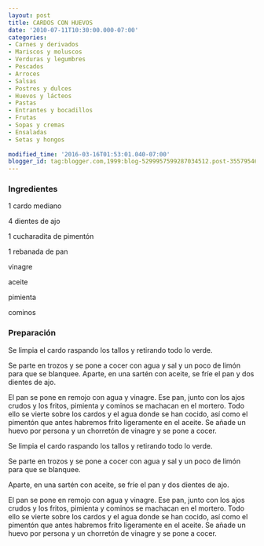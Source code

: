 ```yaml
---
layout: post
title: CARDOS CON HUEVOS
date: '2010-07-11T10:30:00.000-07:00'
categories:
- Carnes y derivados
- Mariscos y moluscos
- Verduras y legumbres
- Pescados
- Arroces
- Salsas
- Postres y dulces
- Huevos y lácteos
- Pastas
- Entrantes y bocadillos
- Frutas
- Sopas y cremas
- Ensaladas
- Setas y hongos
 
modified_time: '2016-03-16T01:53:01.040-07:00'
blogger_id: tag:blogger.com,1999:blog-5299957599287034512.post-3557954619672066052
---
```


<h3>Ingredientes</h3>

1 cardo mediano

4 dientes de ajo

1 cucharadita de pimentón

1 rebanada de pan

vinagre

aceite

pimienta

cominos

<h3>Preparación</h3>

Se limpia el cardo raspando los tallos y retirando todo lo verde.

Se parte en trozos y se pone a cocer con agua y sal y un poco de limón para que se blanquee. Aparte, en una sartén con aceite, se fríe el pan y dos dientes de ajo.

El pan se pone en remojo con agua y vinagre. Ese pan, junto con los ajos crudos y los fritos, pimienta y cominos se machacan en el mortero. Todo ello se vierte sobre los cardos y el agua donde se han cocido, así como el pimentón que antes habremos frito ligeramente en el aceite. Se añade un huevo por persona y un chorretón de vinagre y se pone a cocer.

Se limpia el cardo raspando los tallos y retirando todo lo verde.

Se parte en trozos y se pone a cocer con agua y sal y un poco de limón para que se blanquee.

Aparte, en una sartén con aceite, se fríe el pan y dos dientes de ajo.

El pan se pone en remojo con agua y vinagre. Ese pan, junto con los ajos crudos y los fritos, pimienta y cominos se machacan en el mortero. Todo ello se vierte sobre los cardos y el agua donde se han cocido, así como el pimentón que antes habremos frito ligeramente en el aceite. Se añade un huevo por persona y un chorretón de vinagre y se pone a cocer.


